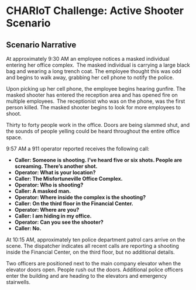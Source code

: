 # CHARIoT Challenge: Active Shooter Scenario

## Scenario Narrative

At approximately 9:30 AM an employee notices a masked individual entering her office complex.  The masked individual is carrying a large black bag and wearing a long trench coat. The employee thought this was odd and begins to walk away, grabbing her cell phone to notify the police. 

Upon picking up her cell phone, the employee begins hearing gunfire. The masked shooter has entered the reception area and has opened fire on multiple employees. 
The receptionist who was on the phone, was the first person killed. The masked shooter begins to look for more employees to shoot.  

Thirty to forty people work in the office. Doors are being slammed shut, and the sounds of people yelling could be heard throughout the entire office space. 

9:57 AM a 911 operator reported receives the following call: 

* **Caller: Someone is shooting. I’ve heard five or six shots. People are screaming. There’s another shot.**
* **Operator: What is your location?**
* **Caller: The Misfortuneville Office Complex.** 
* **Operator: Who is shooting?**
* **Caller: A masked man.**
* **Operator: Where inside the complex is the shooting?**
* **Caller: On the third floor in the Financial Center.**
* **Operator: Where are you?**
* **Caller: I am hiding in my office.**
* **Operator: Can you see the shooter?**
* **Caller: No.**

At 10:15 AM, approximately ten police department patrol cars arrive on the scene. The dispatcher indicates all recent calls are reporting a shooting inside the Financial Center, on the third floor, but no additional details. 

Two officers are positioned next to the main company elevator when the elevator doors open. People rush out the doors. Additional police officers enter the building and are heading to the elevators and emergency stairwells. 